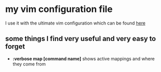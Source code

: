 my vim configuration file
==

I use it with the ultimate vim configuration which can be found [here](https://github.com/spf13/spf13-vim)

some things I find very useful and very easy to forget
--
* **:verbose map [command name]** shows active mappings and where they come from
